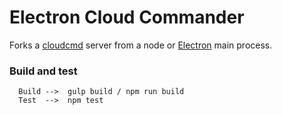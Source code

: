# Electron Cloud Commander

Forks a [cloudcmd](https://www.npmjs.com/package/cloudcmd) server from a node or [Electron](https://github.com/atom/electron) main process.

### Build and test

```
  Build -->  gulp build / npm run build
  Test  -->  npm test

```
